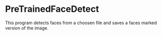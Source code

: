 # PreTrainedFaceDetect
This program detects faces from a choosen file and saves a faces marked version of the image.
